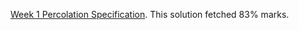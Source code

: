 [Week 1 Percolation Specification](https://coursera.cs.princeton.edu/algs4/assignments/percolation/specification.php). This solution fetched 83% marks.
